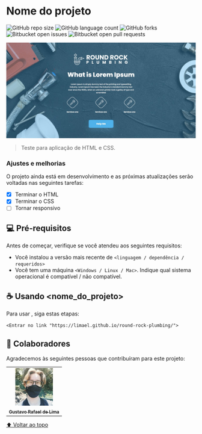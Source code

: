 # Nome do projeto

![GitHub repo size](https://img.shields.io/github/repo-size/iuricode/README-template?style=for-the-badge)
![GitHub language count](https://img.shields.io/github/languages/count/iuricode/README-template?style=for-the-badge)
![GitHub forks](https://img.shields.io/github/forks/iuricode/README-template?style=for-the-badge)
![Bitbucket open issues](https://img.shields.io/bitbucket/issues/iuricode/README-template?style=for-the-badge)
![Bitbucket open pull requests](https://img.shields.io/bitbucket/pr-raw/iuricode/README-template?style=for-the-badge)

<img src="./img/foto_readme.png" alt="exemplo imagem">

> Teste para aplicação de HTML e CSS.
### Ajustes e melhorias

O projeto ainda está em desenvolvimento e as próximas atualizações serão voltadas nas seguintes tarefas:

- [x] Terminar o HTML
- [x] Terminar o CSS
- [ ] Tornar responsivo

## 💻 Pré-requisitos

Antes de começar, verifique se você atendeu aos seguintes requisitos:
<!---Estes são apenas requisitos de exemplo. Adicionar, duplicar ou remover conforme necessário--->
* Você instalou a versão mais recente de `<linguagem / dependência / requeridos>`
* Você tem uma máquina `<Windows / Linux / Mac>`. Indique qual sistema operacional é compatível / não compatível.


## ☕ Usando <nome_do_projeto>

Para usar <round-rock-plumbing>, siga estas etapas:

```
<Entrar no link "https://limael.github.io/round-rock-plumbing/">
```

## 🤝 Colaboradores

Agradecemos às seguintes pessoas que contribuíram para este projeto:

<table>
  <tr>
    <td align="center">
      <a href="#">
        <img src="./img/profile_pic.png" width="100px;" alt="Foto do Gustavo Rafael de Lima"/><br>
        <sub>
          <b>Gustavo Rafael de Lima</b>
        </sub>
      </a>
    </td>
  </tr>
</table>


[⬆ Voltar ao topo](#nome-do-projeto)<br>